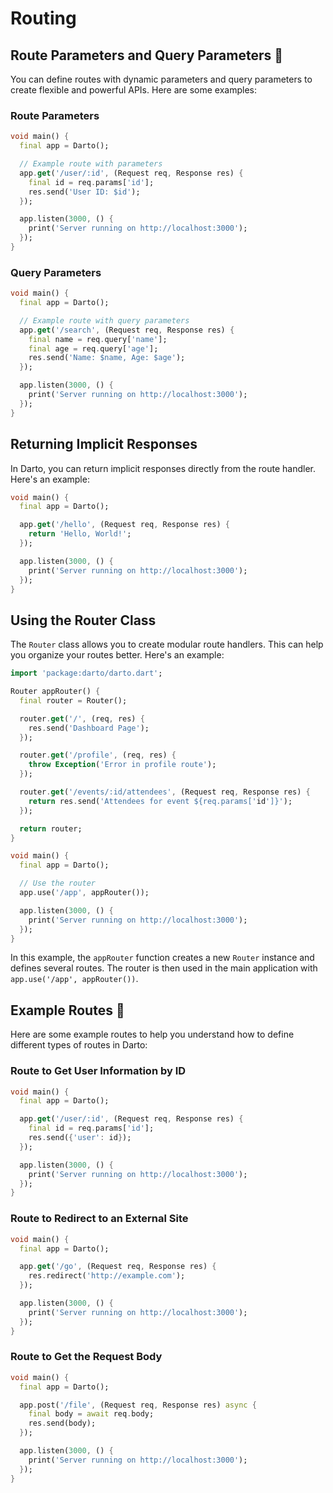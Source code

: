 # Routing

## Route Parameters and Query Parameters 📝

You can define routes with dynamic parameters and query parameters to create flexible and powerful APIs. Here are some examples:

### Route Parameters

```dart
void main() {
  final app = Darto();

  // Example route with parameters
  app.get('/user/:id', (Request req, Response res) {
    final id = req.params['id'];
    res.send('User ID: $id');
  });

  app.listen(3000, () {
    print('Server running on http://localhost:3000');
  });
}
```

### Query Parameters

```dart
void main() {
  final app = Darto();

  // Example route with query parameters
  app.get('/search', (Request req, Response res) {
    final name = req.query['name'];
    final age = req.query['age'];
    res.send('Name: $name, Age: $age');
  });

  app.listen(3000, () {
    print('Server running on http://localhost:3000');
  });
}
```

## Returning Implicit Responses

In Darto, you can return implicit responses directly from the route handler. Here's an example:

```dart
void main() {
  final app = Darto();

  app.get('/hello', (Request req, Response res) {
    return 'Hello, World!';
  });

  app.listen(3000, () {
    print('Server running on http://localhost:3000');
  });
}
```

## Using the Router Class

The `Router` class allows you to create modular route handlers. This can help you organize your routes better. Here's an example:

```dart
import 'package:darto/darto.dart';

Router appRouter() {
  final router = Router();

  router.get('/', (req, res) {
    res.send('Dashboard Page');
  });

  router.get('/profile', (req, res) {
    throw Exception('Error in profile route');
  });

  router.get('/events/:id/attendees', (Request req, Response res) {
    return res.send('Attendees for event ${req.params['id']}');
  });

  return router;
}

void main() {
  final app = Darto();

  // Use the router
  app.use('/app', appRouter());

  app.listen(3000, () {
    print('Server running on http://localhost:3000');
  });
}
```

In this example, the `appRouter` function creates a new `Router` instance and defines several routes. The router is then used in the main application with `app.use('/app', appRouter())`.

## Example Routes 📡

Here are some example routes to help you understand how to define different types of routes in Darto:

### Route to Get User Information by ID

```dart
void main() {
  final app = Darto();

  app.get('/user/:id', (Request req, Response res) {
    final id = req.params['id'];
    res.send({'user': id});
  });

  app.listen(3000, () {
    print('Server running on http://localhost:3000');
  });
}
```

### Route to Redirect to an External Site

```dart
void main() {
  final app = Darto();

  app.get('/go', (Request req, Response res) {
    res.redirect('http://example.com');
  });

  app.listen(3000, () {
    print('Server running on http://localhost:3000');
  });
}
```

### Route to Get the Request Body

```dart
void main() {
  final app = Darto();

  app.post('/file', (Request req, Response res) async {
    final body = await req.body;
    res.send(body);
  });

  app.listen(3000, () {
    print('Server running on http://localhost:3000');
  });
}
```
